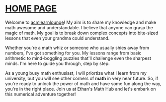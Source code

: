 # [HOME PAGE](/404)

Welcome to [acmlearnlounge](/404)! My aim is to share my knowledge and make math awesome and understandable. I believe that anyone can grasp the magic of math. My goal is to break down complex concepts into bite-sized lessons that even your grandma could understand. 

Whether you're a math whiz or someone who usually shies away from numbers, I've got something for you. My lessons range from basic arithmetic to mind-boggling puzzles that'll challenge even the sharpest minds. I'm here to guide you through, step by step.

As a young busy math enthusiast, I will priortize what I learn from my university, but you will see other corners of __math__ in very near future. So, if you're ready to unlock the power of math and have some fun along the way, you're in the right place. Join us at Ethan's Math Hub and let's embark on this numerical adventure together!
